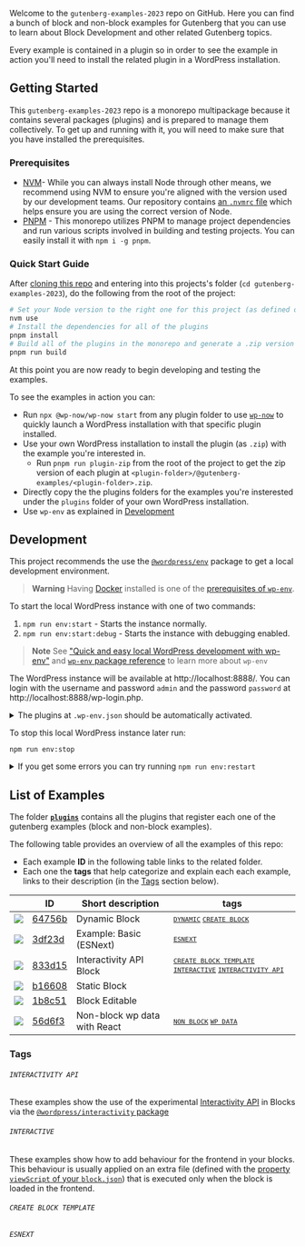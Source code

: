 Welcome to the `gutenberg-examples-2023` repo on GitHub. Here you can find a bunch of block and non-block examples for Gutenberg that you can use to learn about Block Development and other related Gutenberg topics. 

Every example is contained in a plugin so in order to see the example in action you'll need to install the related plugin in a WordPress installation.

## Getting Started

This `gutenberg-examples-2023` repo is a monorepo multipackage because it contains several packages (plugins) and is prepared to manage them collectively. To get up and running with it, you will need to make sure that you have installed the prerequisites.

### Prerequisites

- [NVM](https://github.com/nvm-sh/nvm#installing-and-updating)- While you can always install Node through other means, we recommend using NVM to ensure you're aligned with the version used by our development teams. Our repository contains [an `.nvmrc` file](.nvmrc) which helps ensure you are using the correct version of Node.
- [PNPM](https://pnpm.io/installation) - This monorepo utilizes PNPM to manage project dependencies and run various scripts involved in building and testing projects. You can easily install it with `npm i -g pnpm`.

### Quick Start Guide

After [cloning this repo](https://docs.github.com/en/repositories/creating-and-managing-repositories/cloning-a-repository) and entering into this projects's folder (`cd gutenberg-examples-2023`), do the following from the root of the project:

```bash
# Set your Node version to the right one for this project (as defined on .nvmrc)
nvm use
# Install the dependencies for all of the plugins
pnpm install
# Build all of the plugins in the monorepo and generate a .zip version for each one
pnpm run build
```

At this point you are now ready to begin developing and testing the examples.  

To see the examples in action you can:
- Run `npx @wp-now/wp-now start` from any plugin folder to use [`wp-now`](https://github.com/WordPress/playground-tools/tree/trunk/packages/wp-now) to quickly launch a WordPress installation with that specific plugin installed.
- Use your own WordPress installation to install the plugin (as `.zip`) with the example you're interested in. 
  - Run `pnpm run plugin-zip` from the root of the project to get the zip version of each plugin at  `<plugin-folder>/@gutenberg-examples/<plugin-folder>.zip`.
- Directly copy the the plugins folders for the examples you're insterested under the `plugins` folder of your own WordPress installation.
- Use `wp-env` as explained in [Development](#development)


## Development

This project recommends the use the [`@wordpress/env`](https://developer.wordpress.org/block-editor/reference-guides/packages/packages-env/) package to get a local development environment. 

> **Warning**
> Having  [Docker](https://docs.docker.com/get-docker/) installed is one of the [prerequisites of `wp-env`](https://developer.wordpress.org/block-editor/reference-guides/packages/packages-env/#prerequisites).

To start the local WordPress instance with one of two commands:

1. `npm run env:start` - Starts the instance normally.
2. `npm run env:start:debug` - Starts the instance with debugging enabled.

> **Note**
> See ["Quick and easy local WordPress development with wp-env"](https://developer.wordpress.org/news/2023/03/quick-and-easy-local-wordpress-development-with-wp-env/) and [`wp-env` package reference](https://developer.wordpress.org/block-editor/reference-guides/packages/packages-env/) to learn more about `wp-env`

The WordPress instance will be available at http://localhost:8888/. You can login with the username and password `admin` and the password `password` at http://localhost:8888/wp-login.php. 

<details>
  <summary>The plugins at <code>.wp-env.json</code> should be automatically activated.</summary>
<br>  
You can edit the property <code>"plugins"</code> at <code>.wp-env.json</code> to include just the examples you're interested in. To apply these changes after having started your instance, run <code>npm run env:update</code> from the root folder
</details>

To stop this local WordPress instance later run:

```
npm run env:stop
```

<details>
  <summary>If you get some errors you can try running <code>npm run env:restart</code></summary>
<br>  
If you continue having errors go to Docker, remove all containers and then run <code>npm run env:start</code>
</details>

## List of Examples

The folder [**`plugins`**](plugins) contains all the plugins that register each one of the gutenberg examples (block and non-block examples).

The following table provides an overview of all the examples of this repo:
- Each example **ID** in the following table links to the related folder. 
- Each one the **tags** that help categorize and explain each each example, links to their description (in the [Tags](#tags) section below). 

| &nbsp; | ID | Short description  | tags |
|--------|------|-------|-------------|
| ![]( https://placehold.co/15x15/64756b/64756b ) |  [64756b](./plugins/dynamic-block-64756b) | Dynamic Block | <small> [`DYNAMIC`](#dynamic) [`CREATE BLOCK`](#create-block) </small> |
| ![]( https://placehold.co/15x15/3df23d/3df23d ) | [3df23d](./plugins/esnext-basic-3df23d) | Example: Basic (ESNext)   |<small> [`ESNEXT`](#esnext)  </small> |
| ![]( https://placehold.co/15x15/833d15/833d15 ) | [833d15](./plugins/interactive-block-833d15) | Interactivity API Block |   <small> [`CREATE BLOCK TEMPLATE`](#create-block-template) [`INTERACTIVE`](#interactive) [`INTERACTIVITY API`](#interactivity-api) </small>|
| ![]( https://placehold.co/15x15/b16608/b16608 ) | [b16608](./plugins/static-block-b16608) | Static Block |        |
| ![]( https://placehold.co/15x15/1b8c51/1b8c51 ) | [1b8c51](./plugins/esnext-editable-1b8c51) | Block Editable |       |
| ![]( https://placehold.co/15x15/56d6f3/56d6f3 ) | [56d6f3](./plugins/non-block-react-wp-data-56d6f3) | Non-block wp data with React | <small> [`NON BLOCK`](#create-block-template) [`WP DATA`](#wp-data) </small>   |

### Tags 

###### `INTERACTIVITY API`

These examples show the use of the experimental [Interactivity API](https://make.wordpress.org/core/2023/03/30/proposal-the-interactivity-api-a-better-developer-experience-in-building-interactive-blocks/) in Blocks via the [`@wordpress/interactivity` package](https://github.com/WordPress/gutenberg/blob/trunk/packages/interactivity/README.md)  

###### `INTERACTIVE`

These examples show how to add behaviour for the frontend in your blocks. This behaviour is usually applied on an extra file (defined with the [property `viewScript` of your `block.json`](https://developer.wordpress.org/block-editor/reference-guides/block-api/block-metadata/#view-script)) that is executed only when the block is loaded in the frontend.

###### `CREATE BLOCK TEMPLATE`

<!--
These examples show how to add behaviour for the frontend in your blocks. This behaviour is usually applied on an extra file (defined with the [property `viewScript` of your `block.json`](https://developer.wordpress.org/block-editor/reference-guides/block-api/block-metadata/#view-script)) that is executed only when the block is loaded in the frontend.
-->

###### `ESNEXT`
<!--
These examples shows the use of the experimental [Interactivity API](https://make.wordpress.org/core/2023/03/30/proposal-the-interactivity-api-a-better-developer-experience-in-building-interactive-blocks/) via the [`@wordpress/interactivity` package](https://github.com/WordPress/gutenberg/blob/trunk/packages/interactivity/README.md)  
-->